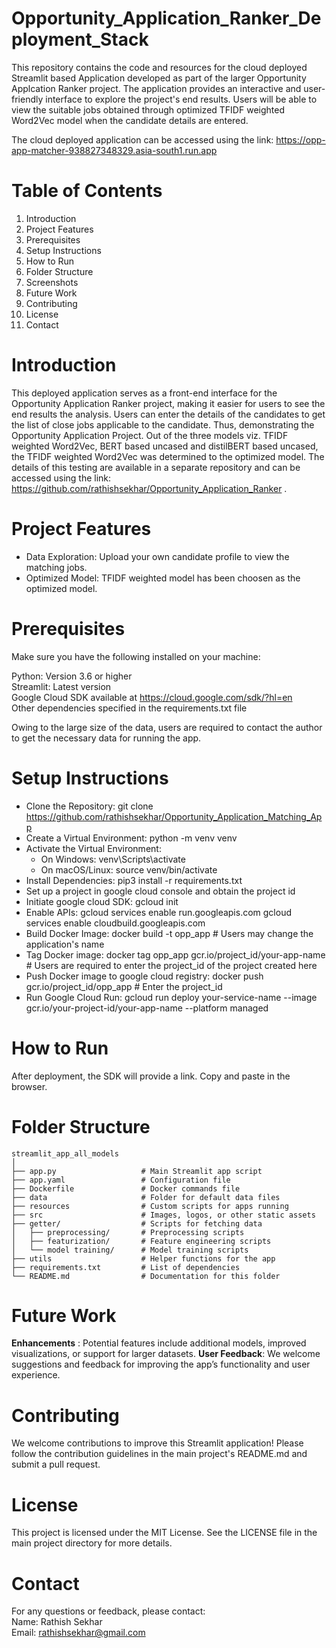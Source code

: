 # Opportunity_Application_Ranker_Deployment_Stack
This repository contains the code and resources for the cloud deployed Streamlit based Application developed as part of the larger Opportunity Applcation Ranker project. The application provides an interactive and user-friendly interface to explore the project's end results. Users will be able to view the suitable jobs obtained through optimized TFIDF weighted Word2Vec model when the candidate details are entered. 

The cloud deployed application can be accessed using the link: https://opp-app-matcher-938827348329.asia-south1.run.app

# Table of Contents

1. Introduction
2. Project Features
3. Prerequisites
4. Setup Instructions
5. How to Run
6. Folder Structure
7. Screenshots
9. Future Work
10. Contributing
11. License
12. Contact


# Introduction

This deployed application serves as a front-end interface for the Opportunity Application Ranker project, making it easier for users to see the end results the analysis. Users can enter the details of the candidates to get the list of close jobs applicable to the candidate. Thus, demonstrating the Opportunity Application Project. Out of the three models viz. TFIDF weighted Word2Vec, BERT based uncased and distilBERT based uncased, the TFIDF weighted Word2Vec was determined to the optimized model. The details of this testing are available in a separate repository and can be accessed using the link: https://github.com/rathishsekhar/Opportunity_Application_Ranker . 

# Project Features
- Data Exploration: Upload your own candidate profile to view the matching jobs. 
- Optimized Model: TFIDF weighted model has been choosen as the optimized model.

# Prerequisites
Make sure you have the following installed on your machine:

Python: Version 3.6 or higher <br>
Streamlit: Latest version<br>
Google Cloud SDK available at https://cloud.google.com/sdk/?hl=en <br>
Other dependencies specified in the requirements.txt file <br>

Owing to the large size of the data, users are required to contact the author to get the necessary data for running the app. 

# Setup Instructions
- Clone the Repository: git clone https://github.com/rathishsekhar/Opportunity_Application_Matching_App
- Create a Virtual Environment: python -m venv venv
- Activate the Virtual Environment:
    * On Windows: venv\Scripts\activate
    * On macOS/Linux: source venv/bin/activate
- Install Dependencies: pip3 install -r requirements.txt
- Set up a project in google cloud console and obtain the project id
- Initiate google cloud SDK: gcloud init
- Enable APIs: 
        gcloud services enable run.googleapis.com
        gcloud services enable cloudbuild.googleapis.com
- Build Docker Image: docker build -t opp_app # Users may change the application's name
- Tag Docker image: docker tag opp_app gcr.io/project_id/your-app-name # Users are required to enter the project_id of the project created here
- Push Docker image to google cloud registry: docker push gcr.io/project_id/opp_app # Enter the project_id
- Run Google Cloud Run: 
        gcloud run deploy your-service-name --image gcr.io/your-project-id/your-app-name --platform managed 


# How to Run
After deployment, the SDK will provide a link. Copy and paste in the browser.

# Folder Structure
```plaintext
streamlit_app_all_models
│
├── app.py                   # Main Streamlit app script
├── app.yaml                 # Configuration file
├── Dockerfile               # Docker commands file
├── data                     # Folder for default data files
├── resources                # Custom scripts for apps running
├── src                      # Images, logos, or other static assets
├── getter/                  # Scripts for fetching data
│   ├── preprocessing/       # Preprocessing scripts
│   ├── featurization/       # Feature engineering scripts
│   └── model training/      # Model training scripts
├── utils                    # Helper functions for the app
├── requirements.txt         # List of dependencies
└── README.md                # Documentation for this folder
```


# Future Work
**Enhancements** : Potential features include additional models, improved visualizations, or support for larger datasets.
**User Feedback**: We welcome suggestions and feedback for improving the app’s functionality and user experience.

# Contributing
We welcome contributions to improve this Streamlit application! Please follow the contribution guidelines in the main project's README.md and submit a pull request.

# License

This project is licensed under the MIT License. See the LICENSE file in the main project directory for more details.

# Contact
For any questions or feedback, please contact:<br>
Name: Rathish Sekhar <br>
Email: rathishsekhar@gmail.com

